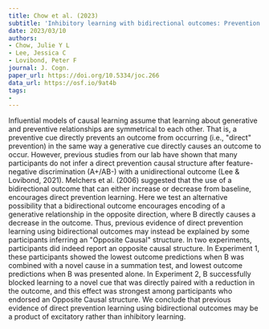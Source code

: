 ```yaml
---
title: Chow et al. (2023)
subtitle: 'Inhibitory learning with bidirectional outcomes: Prevention learning or causal learning in the opposite direction?'
date: 2023/03/10
authors:
- Chow, Julie Y L
- Lee, Jessica C
- Lovibond, Peter F
journal: J. Cogn.
paper_url: https://doi.org/10.5334/joc.266
data_url: https://osf.io/9at4b
tags:
- 
---
```


Influential models of causal learning assume that learning about generative and preventive relationships are symmetrical to each other. That is, a preventive cue directly prevents an outcome from occurring (i.e., "direct" prevention) in the same way a generative cue directly causes an outcome to occur. However, previous studies from our lab have shown that many participants do not infer a direct prevention causal structure after feature-negative discrimination (A+/AB-) with a unidirectional outcome (Lee & Lovibond, 2021). Melchers et al. (2006) suggested that the use of a bidirectional outcome that can either increase or decrease from baseline, encourages direct prevention learning. Here we test an alternative possibility that a bidirectional outcome encourages encoding of a generative relationship in the opposite direction, where B directly causes a decrease in the outcome. Thus, previous evidence of direct prevention learning using bidirectional outcomes may instead be explained by some participants inferring an "Opposite Causal" structure. In two experiments, participants did indeed report an opposite causal structure. In Experiment 1, these participants showed the lowest outcome predictions when B was combined with a novel cause in a summation test, and lowest outcome predictions when B was presented alone. In Experiment 2, B successfully blocked learning to a novel cue that was directly paired with a reduction in the outcome, and this effect was strongest among participants who endorsed an Opposite Causal structure. We conclude that previous evidence of direct prevention learning using bidirectional outcomes may be a product of excitatory rather than inhibitory learning.
